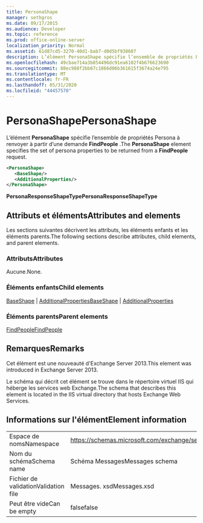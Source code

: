 ```yaml
---
title: PersonaShape
manager: sethgros
ms.date: 09/17/2015
ms.audience: Developer
ms.topic: reference
ms.prod: office-online-server
localization_priority: Normal
ms.assetid: 61d87cd5-3270-40d1-bab7-d0d5bf938607
description: L’élément PersonaShape spécifie l’ensemble de propriétés Persona à renvoyer à partir d’une demande FindPeople.
ms.openlocfilehash: 49cbae714a3b854496dc91ea6102f4b676623690
ms.sourcegitcommit: 88ec988f2bb67c1866d06b361615f3674a24e795
ms.translationtype: MT
ms.contentlocale: fr-FR
ms.lasthandoff: 05/31/2020
ms.locfileid: "44457570"
---
```

# <a name="personashape"></a><span data-ttu-id="5abf4-103">PersonaShape</span><span class="sxs-lookup"><span data-stu-id="5abf4-103">PersonaShape</span></span>

<span data-ttu-id="5abf4-104">L’élément **PersonaShape** spécifie l’ensemble de propriétés Persona à renvoyer à partir d’une demande **FindPeople** .</span><span class="sxs-lookup"><span data-stu-id="5abf4-104">The **PersonaShape** element specifies the set of persona properties to be returned from a **FindPeople** request.</span></span> 
  
```XML
<PersonaShape>
   <BaseShape/>
   <AdditionalProperties/>
</PersonaShape>
```

 <span data-ttu-id="5abf4-105">**PersonaResponseShapeType**</span><span class="sxs-lookup"><span data-stu-id="5abf4-105">**PersonaResponseShapeType**</span></span>
## <a name="attributes-and-elements"></a><span data-ttu-id="5abf4-106">Attributs et éléments</span><span class="sxs-lookup"><span data-stu-id="5abf4-106">Attributes and elements</span></span>

<span data-ttu-id="5abf4-107">Les sections suivantes décrivent les attributs, les éléments enfants et les éléments parents.</span><span class="sxs-lookup"><span data-stu-id="5abf4-107">The following sections describe attributes, child elements, and parent elements.</span></span>
  
### <a name="attributes"></a><span data-ttu-id="5abf4-108">Attributs</span><span class="sxs-lookup"><span data-stu-id="5abf4-108">Attributes</span></span>

<span data-ttu-id="5abf4-109">Aucune.</span><span class="sxs-lookup"><span data-stu-id="5abf4-109">None.</span></span>
  
### <a name="child-elements"></a><span data-ttu-id="5abf4-110">Éléments enfants</span><span class="sxs-lookup"><span data-stu-id="5abf4-110">Child elements</span></span>

<span data-ttu-id="5abf4-111">[BaseShape](baseshape.md)  |  [AdditionalProperties](additionalproperties.md)</span><span class="sxs-lookup"><span data-stu-id="5abf4-111">[BaseShape](baseshape.md) | [AdditionalProperties](additionalproperties.md)</span></span>
  
### <a name="parent-elements"></a><span data-ttu-id="5abf4-112">Éléments parents</span><span class="sxs-lookup"><span data-stu-id="5abf4-112">Parent elements</span></span>

[<span data-ttu-id="5abf4-113">FindPeople</span><span class="sxs-lookup"><span data-stu-id="5abf4-113">FindPeople</span></span>](findpeople.md)
  
## <a name="remarks"></a><span data-ttu-id="5abf4-114">Remarques</span><span class="sxs-lookup"><span data-stu-id="5abf4-114">Remarks</span></span>

<span data-ttu-id="5abf4-115">Cet élément est une nouveauté d'Exchange Server 2013.</span><span class="sxs-lookup"><span data-stu-id="5abf4-115">This element was introduced in Exchange Server 2013.</span></span>
  
<span data-ttu-id="5abf4-116">Le schéma qui décrit cet élément se trouve dans le répertoire virtuel IIS qui héberge les services web Exchange.</span><span class="sxs-lookup"><span data-stu-id="5abf4-116">The schema that describes this element is located in the IIS virtual directory that hosts Exchange Web Services.</span></span>
  
## <a name="element-information"></a><span data-ttu-id="5abf4-117">Informations sur l'élément</span><span class="sxs-lookup"><span data-stu-id="5abf4-117">Element information</span></span>

|||
|:-----|:-----|
|<span data-ttu-id="5abf4-118">Espace de noms</span><span class="sxs-lookup"><span data-stu-id="5abf4-118">Namespace</span></span>  <br/> |https://schemas.microsoft.com/exchange/services/2006/messages  <br/> |
|<span data-ttu-id="5abf4-119">Nom du schéma</span><span class="sxs-lookup"><span data-stu-id="5abf4-119">Schema name</span></span>  <br/> |<span data-ttu-id="5abf4-120">Schéma Messages</span><span class="sxs-lookup"><span data-stu-id="5abf4-120">Messages schema</span></span>  <br/> |
|<span data-ttu-id="5abf4-121">Fichier de validation</span><span class="sxs-lookup"><span data-stu-id="5abf4-121">Validation file</span></span>  <br/> |<span data-ttu-id="5abf4-122">Messages. xsd</span><span class="sxs-lookup"><span data-stu-id="5abf4-122">Messages.xsd</span></span>  <br/> |
|<span data-ttu-id="5abf4-123">Peut être vide</span><span class="sxs-lookup"><span data-stu-id="5abf4-123">Can be empty</span></span>  <br/> |<span data-ttu-id="5abf4-124">false</span><span class="sxs-lookup"><span data-stu-id="5abf4-124">false</span></span>  <br/> |
   

